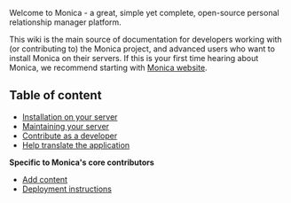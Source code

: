 Welcome to Monica - a great, simple yet complete, open-source personal relationship manager platform.

This wiki is the main source of documentation for developers working with (or contributing to) the Monica project, and advanced users who want to install Monica on their servers. If this is your first time hearing about Monica, we recommend starting with [Monica website](https://monicahq.com).

## Table of content

* [Installation on your server](Installation-instructions)
* [Maintaining your server](Update-your-server)
* [Contribute as a developer](Contribute-as-a-developer)
* [Help translate the application](Contribute-to-the-translation)

**Specific to Monica's core contributors**
* [Add content](Advanced-content-tips-for-developers)
* [Deployment instructions](Deployment-instructions)